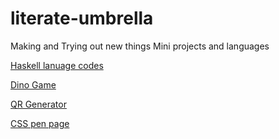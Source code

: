 # literate-umbrella
Making and Trying out new things Mini projects and languages

[Haskell lanuage codes](https://github.com/tusuii/literate-umbrella/tree/main/haskell)

[Dino Game](https://github.com/tusuii/literate-umbrella/blob/main/dino_game/README.md)

[QR Generator](https://github.com/tusuii/literate-umbrella/tree/main/qrgenerator)

[CSS pen page](https://github.com/tusuii/literate-umbrella/tree/main/rainbow_color_markers)
